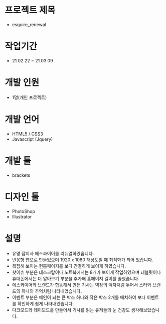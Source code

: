# 프로젝트 제목
  - esquire_renewal

# 작업기간
  - 21.02.22 ~ 21.03.09

# 개발 인원
  - 1명(개인 프로젝트)

# 개발 언어
  - HTML5 / CSS3
  - Javascript (Jquery)
  
# 개발 툴
  - brackets
  
# 디자인 툴
  - PhotoShop
  - Illustrator
  
# 설명
  - 유명 잡지사 에스콰이어를 리뉴얼하였습니다.
  - 반응형 웹으로 만들었으며 1920 x 1080 해상도일 때 최적화가 되어 있습니다.
  - 복잡해 보이는 현홈페이지를 보다 간결하게 보이게 하였습니다.
  - 핫이슈 부분은 데스크탑이나 노트북에서는 8개가 보이게 작업하였으며 테블릿이나 휴대폰에서는 더 알아보기 부분을 추가해 홈페이지 길이를 줄였습니다.
  - 에스콰이어와 브랜드가 합동해서 만든 기사는 벽장의 액자처럼 두어서 스타와 브랜드의 하나의 추억처럼 나타내었습니다.
  - 이벤트 부분은 메인이 되는 큰 박스 하나와 작은 박스 2개를 배치하여 보다 이벤트를 확인하게 쉽게 나타내었습니다.
  - 다크모드와 데이모드를 만들어서 기사를 읽는 유저들의 눈 건강도 생각해보았습니다.
